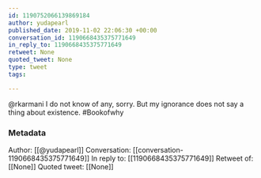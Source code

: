 ```yaml
---
id: 1190752066139869184
author: yudapearl
published_date: 2019-11-02 22:06:30 +00:00
conversation_id: 1190668435375771649
in_reply_to: 1190668435375771649
retweet: None
quoted_tweet: None
type: tweet
tags:

---
```


@rkarmani I do not know of any, sorry. But my ignorance does not say a thing about existence. #Bookofwhy

### Metadata

Author: [[@yudapearl]]
Conversation: [[conversation-1190668435375771649]]
In reply to: [[1190668435375771649]]
Retweet of: [[None]]
Quoted tweet: [[None]]
